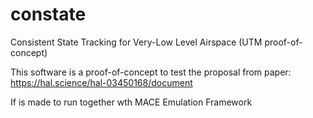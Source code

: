 # constate
Consistent State Tracking for Very-Low Level Airspace (UTM proof-of-concept)

This software is a proof-of-concept to test the proposal from paper:
https://hal.science/hal-03450168/document

If is made to run together wth MACE Emulation Framework
